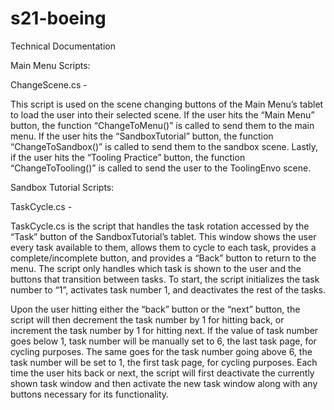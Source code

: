 # s21-boeing

Technical Documentation

Main Menu Scripts:

ChangeScene.cs -

This script is used on the scene changing buttons of the Main Menu’s tablet to load the user into their selected scene. If the user hits the “Main Menu” button, the function “ChangeToMenu()” is called to send them to the main menu. If the user hits the “SandboxTutorial” button, the function “ChangeToSandbox()” is called to send them to the sandbox scene. Lastly, if the user hits the “Tooling Practice” button, the function “ChangeToTooling()” is called to send the user to the ToolingEnvo scene.
 
Sandbox Tutorial Scripts:

TaskCycle.cs - 

TaskCycle.cs is the script that handles the task rotation accessed by the “Task” button of the SandboxTutorial’s tablet. This window shows the user every task available to them, allows them to cycle to each task, provides a complete/incomplete button, and provides a “Back” button to return to the menu. The script only handles which task is shown to the user and the buttons that transition between tasks.
To start, the script initializes the task number to “1”, activates task number 1, and deactivates the rest of the tasks.
 
Upon the user hitting either the “back” button or the “next” button, the script will then decrement the task number by 1 for hitting back, or increment the task number by 1 for hitting next. If the value of task number goes below 1, task number will be manually set to 6, the last task page, for cycling purposes. The same goes for the task number going above 6, the task number will be set to 1, the first task page, for cycling purposes. Each time the user hits back or next, the script will first deactivate the currently shown task window and then activate the new task window along with any buttons necessary for its functionality.
   
